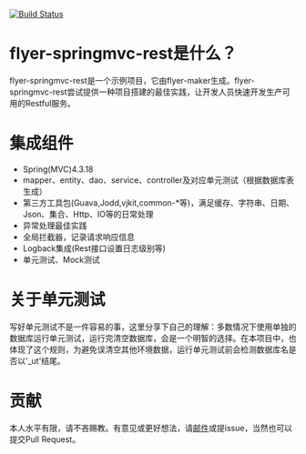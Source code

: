 [![Build Status](https://travis-ci.org/vancefantasy/flyer-springmvc-rest.svg?branch=master)](https://travis-ci.org/vancefantasy/flyer-springmvc-rest)

# flyer-springmvc-rest是什么？
flyer-springmvc-rest是一个示例项目，它由flyer-maker生成。flyer-springmvc-rest尝试提供一种项目搭建的最佳实践，让开发人员快速开发生产可用的Restful服务。

# 集成组件
- Spring(MVC)4.3.18
- mapper、entity、dao、service、controller及对应单元测试（根据数据库表生成）
- 第三方工具包(Guava,Jodd,vjkit,common-*等)，满足缓存、字符串、日期、Json、集合、Http、IO等的日常处理
- 异常处理最佳实践
- 全局拦截器，记录请求响应信息
- Logback集成(Rest接口设置日志级别等)
- 单元测试、Mock测试

# 关于单元测试
写好单元测试不是一件容易的事，这里分享下自己的理解：多数情况下使用单独的数据库运行单元测试，运行完清空数据库，会是一个明智的选择。在本项目中，也体现了这个规则，为避免误清空其他环境数据，运行单元测试前会检测数据库名是否以'_ut'结尾。

# 贡献
本人水平有限，请不吝赐教。有意见或更好想法，请[邮件](mailto:vance.8807@gmail.com)或提issue，当然也可以提交Pull Request。

